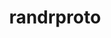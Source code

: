 ---
title: "randrproto"
layout: cache
category: package
meta: {"versions": ["1.5.0"], "compilers": ["gcc@8.3.1", "gcc@7.5.0", "gcc@9.3.0", "gcc@7.3.1"]}
spec_files: 
 - "randrproto@1.5.0%gcc@9.3.0 arch=linux-ubuntu20.04-x86_64": spec-0.json
 - "randrproto@1.5.0%gcc@9.3.0 arch=linux-ubuntu20.04-ppc64le": spec-1.json
 - "randrproto@1.5.0%gcc@8.3.1 arch=linux-rhel8-ppc64le": spec-2.json
 - "randrproto@1.5.0%gcc@7.5.0 arch=linux-ubuntu18.04-x86_64": spec-3.json
 - "randrproto@1.5.0%gcc@7.3.1 arch=linux-amzn2-x86_64": spec-4.json
 - "randrproto@1.5.0%gcc@8.3.1 arch=linux-rhel8-x86_64": spec-5.json
 - "randrproto@1.5.0%gcc@7.5.0 arch=linux-ubuntu18.04-ppc64le": spec-6.json
 - "randrproto@1.5.0%gcc@9.3.0 arch=linux-rhel7-x86_64": spec-7.json
 - "randrproto@1.5.0%gcc@9.3.0 arch=linux-rhel7-ppc64le": spec-8.json

---